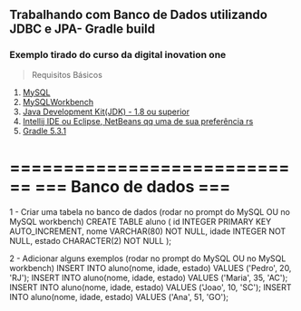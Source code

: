 ## Trabalhando com Banco de Dados utilizando JDBC e JPA- Gradle build
### Exemplo tirado do curso da digital inovation one

> Requisitos Básicos

1. [MySQL](https://www.mysql.com/downloads/)
2. [MySQLWorkbench](https://www.mysql.com/products/workbench/)
2. [Java Development Kit(JDK) - 1.8 ou superior](https://www.oracle.com/java/technologies/javase-downloads.html)
3. [Intellij IDE ou Eclipse, NetBeans qq uma de sua preferência rs](https://www.jetbrains.com/idea/download/)
4. [Gradle 5.3.1](https://gradle.org/install/)


============================
  === Banco de dados ===
============================

1 - Criar uma tabela no banco de dados (rodar no prompt do MySQL OU no MySQL workbench)
CREATE TABLE aluno (
    id INTEGER PRIMARY KEY AUTO_INCREMENT,
    nome VARCHAR(80) NOT NULL,
    idade INTEGER NOT NULL,
    estado CHARACTER(2) NOT NULL
);

2 - Adicionar alguns exemplos (rodar no prompt do MySQL OU no MySQL workbench)
INSERT INTO aluno(nome, idade, estado) VALUES ('Pedro', 20, 'RJ');
INSERT INTO aluno(nome, idade, estado) VALUES ('Maria', 35, 'AC');
INSERT INTO aluno(nome, idade, estado) VALUES ('Joao', 10, 'SC');
INSERT INTO aluno(nome, idade, estado) VALUES ('Ana', 51, 'GO');